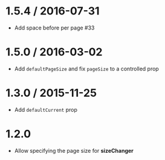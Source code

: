 1.5.4 / 2016-07-31
==================

* Add space before per page #33

1.5.0 / 2016-03-02
==================

* Add `defaultPageSize` and fix `pageSize` to a controlled prop

1.3.0 / 2015-11-25
==================

* Add `defaultCurrent` prop

1.2.0
==================

* Allow specifying the page size for **sizeChanger**
